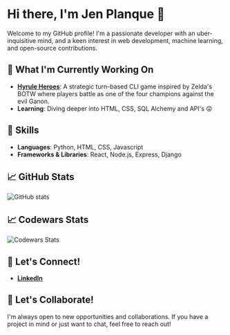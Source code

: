 
# Hi there, I'm Jen Planque 👋

Welcome to my GitHub profile! I'm a passionate developer with an uber-inquisitive mind, and a keen interest in web development, machine learning, and open-source contributions.


## 🌱 What I'm Currently Working On

- **[Hyrule Heroes](https://github.com/jenplanque/hyrule_heros)**:
A strategic turn-based CLI game inspired by Zelda's BOTW where players battle as one of the four champions against the evil Ganon.
- **Learning**: Diving deeper into HTML, CSS, SQL Alchemy and API's 😜


## 🚀 Skills

- **Languages**: Python, HTML, CSS, Javascript
- **Frameworks & Libraries**: React, Node.js, Express, Django


## 📈 GitHub Stats

![GitHub stats](https://github-readme-stats.vercel.app/api?username=jenplanque&show_icons=true&theme=radical)


## 📈 Codewars Stats

![Codewars Stats](https://github.r2v.ch/codewars?user=jenplanque&name=true&top_languages=true&stroke=%23b362ff&theme=gradient_dark_by_level)


## 🤝 Let's Connect!

- **[LinkedIn](https://linkedin.com/in/pnw-programmer)**



## 💬 Let's Collaborate!

I'm always open to new opportunities and collaborations. If you have a project in mind or just want to chat, feel free to reach out! 

```
